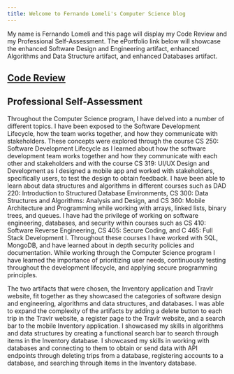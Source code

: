 ```yaml
---
title: Welcome to Fernando Lomeli's Computer Science blog
---
```


My name is Fernando Lomeli and this page will display my Code Review and my Professional Self-Assessment. The ePortfolio link below will showcase the enhanced Software Design and Engineering artifact, enhanced Algorithms and Data Structure artifact, and enhanced Databases artifact.

## [Code Review](https://www.youtube.com/watch?v=vKUt0jJn_pA)

## Professional Self-Assessment

Throughout the Computer Science program, I have delved into a number of different topics. I have been exposed to the Software Development Lifecycle, how the team works together, and how they communicate with stakeholders. These concepts were explored through the course CS 250: Software Development Lifecycle as I learned about how the software development team works together and how they communicate with each other and stakeholders and with the course CS 319: UI/UX Design and Development as I designed a mobile app and worked with stakeholders, specifically users, to test the design to obtain feedback. I have been able to learn about data structures and algorithms in different courses such as DAD 220: Introduction to Structured Database Environments, CS 300: Data Structures and Algorithms: Analysis and Design, and CS 360: Mobile Architecture and Programming while working with arrays, linked lists, binary trees, and queues. I have had the privilege of working on software engineering, databases, and security within courses such as CS 410: Software Reverse Engineering, CS 405: Secure Coding, and C 465: Full Stack Development I. Throughout these courses I have worked with SQL, MongoDB, and have learned about in depth security policies and documentation. While working through the Computer Science program I have learned the importance of prioritizing user needs, continuously testing throughout the development lifecycle, and applying secure programming principles. 

The two artifacts that were chosen, the Inventory application and Travlr website, fit together as they showcased the categories of software design and engineering, algorithms and data structures, and databases. I was able to expand the complexity of the artifacts by adding a delete button to each trip in the Travlr website, a register page to the Travlr website, and a search bar to the mobile Inventory application. I showcased my skills in algorithms and data structures by creating a functional search bar to search through items in the Inventory database. I showcased my skills in working with databases and connecting to them to obtain or send data with API endpoints through deleting trips from a database, registering accounts to a database, and searching through items in the Inventory database.
  
